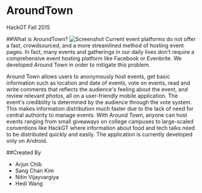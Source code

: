 # AroundTown
HackGT Fall 2015

##What is AroundTown?
![Screenshot](http://i.imgur.com/yDvrdFE.png)
Current event platforms do not offer a fast, crowdsourced, and a more streamlined method of hosting event pages. In fact, many events and gatherings in our daily lives don't require a comprehensive event hosting platform like Facebook or Evenbrite. We developed Around Town in order to mitigate this problem. 

Around Town allows users to anonymously host events, get basic information such as location and date of events, vote on events, read and write comments that reflects the audience's feeling about the event, and review relevant photos, all on a user-friendly mobile application. The event's credibility is determined by the audience through the vote system. This makes information distribution much faster due to the lack of need for central authority to manage events. With Around Town, anyone can host events ranging from small giveaways on college campuses to large-scaled conventions like HackGT where information about food and tech talks need to be distributed quickly and easily. The application is currently developed only on Android.


##Created By
- Arjun Chib
- Sang Chan Kim 
- Nitin Vijayvargiya
- Hedi Wang
